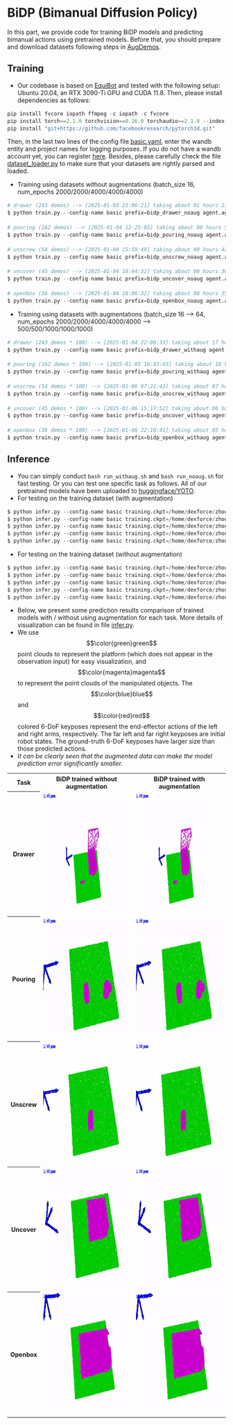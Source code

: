 # BiDP (Bimanual Diffusion Policy)
In this part, we provide code for training BiDP models and predicting bimanual actions using pretrained models. Before that, you should prepare and download datasets following steps in [AugDemos](https://github.com/hnuzhy/YOTO/blob/main/AugDemos/README.md).

## Training
  * Our codebase is based on [EquiBot](https://github.com/yjy0625/equibot) and tested with the following setup: Ubuntu 20.04, an RTX 3090-Ti GPU and CUDA 11.8. Then, please install dependencies as follows:
```python
pip install fvcore iopath ffmpeg -c iopath -c fvcore
pip install torch==2.1.0 torchvision==0.16.0 torchaudio==2.1.0 --index-url https://download.pytorch.org/whl/cu118
pip install "git+https://github.com/facebookresearch/pytorch3d.git"
```
  Then, in the last two lines of the config file [basic.yaml](https://github.com/hnuzhy/YOTO/blob/main/BiDP/policies/configs/basic.yaml#L102), enter the wandb entity and project names for logging purposes. If you do not have a wandb account yet, you can register [here](https://wandb.ai/). Besides, please carefully check the file [dataset_loader.py](https://github.com/hnuzhy/YOTO/blob/main/BiDP/policies/datasets/dataset_loader.py) to make sure that your datasets are rightly parsed and loaded.

  * Training using datasets without augmentations (batch_size 16, num_epochs 2000/2000/4000/4000/4000)
```python
# drawer (243 demos) --> [2025-01-03 23:06:21] taking about 01 hours 21 minutes
$ python train.py --config-name basic prefix=bidp_drawer_noaug agent.agent_name=equibot env.env_class=drawer data.dataset.path=/home/dexforce/zhouhuayi/projects/BiDP/dataset data.dataset.task_name=drawer data.dataset.is_augmented=0 model.pred_horizon=12 training.batch_size=16 training.num_epochs=2000

# pouring (162 demos) --> [2025-01-04 12:25:05] taking about 00 hours 58 minutes
$ python train.py --config-name basic prefix=bidp_pouring_noaug agent.agent_name=equibot env.env_class=pouring data.dataset.path=/home/dexforce/zhouhuayi/projects/BiDP/dataset data.dataset.task_name=pouring data.dataset.is_augmented=0 model.pred_horizon=12 training.batch_size=16 training.num_epochs=2000

# unscrew (54 demos) --> [2025-01-04 15:59:49] taking about 00 hours 42 minutes
$ python train.py --config-name basic prefix=bidp_unscrew_noaug agent.agent_name=equibot env.env_class=unscrew data.dataset.path=/home/dexforce/zhouhuayi/projects/BiDP/dataset data.dataset.task_name=unscrew data.dataset.is_augmented=0 model.pred_horizon=12 training.batch_size=16 training.num_epochs=4000

# uncover (45 demos) --> [2025-01-04 16:44:32] taking about 00 hours 36 minutes
$ python train.py --config-name basic prefix=bidp_uncover_noaug agent.agent_name=equibot env.env_class=uncover data.dataset.path=/home/dexforce/zhouhuayi/projects/BiDP/dataset data.dataset.task_name=uncover data.dataset.is_augmented=0 model.pred_horizon=24 training.batch_size=16 training.num_epochs=4000

# openbox (36 demos) --> [2025-01-04 18:06:32] taking about 00 hours 35 minutes
$ python train.py --config-name basic prefix=bidp_openbox_noaug agent.agent_name=equibot env.env_class=openbox data.dataset.path=/home/dexforce/zhouhuayi/projects/BiDP/dataset data.dataset.task_name=openbox data.dataset.is_augmented=0 model.pred_horizon=32 training.batch_size=16 training.num_epochs=4000
```

  * Training using datasets with augmentations (batch_size 16 --> 64, num_epochs 2000/2000/4000/4000/4000 --> 500/500/1000/1000/1000)
```python
# drawer (243 demos * 100) --> [2025-01-04 22:00:33] taking about 17 hours 27 minutes
$ python train.py --config-name basic prefix=bidp_drawer_withaug agent.agent_name=equibot env.env_class=drawer data.dataset.path=/home/dexforce/zhouhuayi/projects/BiDP/dataset data.dataset.task_name=drawer data.dataset.is_augmented=1 model.pred_horizon=12 training.batch_size=64 training.num_epochs=500 data.dataset.num_workers=8

# pouring (162 demos * 100) --> [2025-01-05 16:03:43] taking about 10 hours 47 minutes
$ python train.py --config-name basic prefix=bidp_pouring_withaug agent.agent_name=equibot env.env_class=pouring data.dataset.path=/home/dexforce/zhouhuayi/projects/BiDP/dataset data.dataset.task_name=pouring data.dataset.is_augmented=1 model.pred_horizon=12 training.batch_size=64 training.num_epochs=500 data.dataset.num_workers=8

# unscrew (54 demos * 100) --> [2025-01-06 07:22:43] taking about 07 hours 15 minutes
$ python train.py --config-name basic prefix=bidp_unscrew_withaug agent.agent_name=equibot env.env_class=unscrew data.dataset.path=/home/dexforce/zhouhuayi/projects/BiDP/dataset data.dataset.task_name=unscrew data.dataset.is_augmented=1 model.pred_horizon=12 training.batch_size=64 training.num_epochs=1000 data.dataset.num_workers=8

# uncover (45 demos * 100) --> [2025-01-06 15:17:52] taking about 06 hours 51 minutes
$ python train.py --config-name basic prefix=bidp_uncover_withaug agent.agent_name=equibot env.env_class=uncover data.dataset.path=/home/dexforce/zhouhuayi/projects/BiDP/dataset data.dataset.task_name=uncover data.dataset.is_augmented=1 model.pred_horizon=24 training.batch_size=64 training.num_epochs=1000 data.dataset.num_workers=8

# openbox (36 demos * 100) --> [2025-01-06 22:10:41] taking about 05 hours 49 minutes
$ python train.py --config-name basic prefix=bidp_openbox_withaug agent.agent_name=equibot env.env_class=openbox data.dataset.path=/home/dexforce/zhouhuayi/projects/BiDP/dataset data.dataset.task_name=openbox data.dataset.is_augmented=1 model.pred_horizon=32 training.batch_size=64 training.num_epochs=1000 data.dataset.num_workers=8
```

## Inference
* You can simply conduct `bash run_withaug.sh` and `bash run_noaug.sh` for fast testing. Or you can test one specific task as follows. All of our pretrained models have been uploaded to [huggingface/YOTO](https://huggingface.co/HoyerChou/YOTO/tree/main).
* For testing on the training dataset (with augmentation)
```python
$ python infer.py --config-name basic training.ckpt=/home/dexforce/zhouhuayi/projects/BiDP/logs/train/bidp_drawer_withaug/ckpt00499.pth data.dataset.path=/home/dexforce/zhouhuayi/projects/BiDP/dataset agent.agent_name=equibot env.env_class=drawer model.pred_horizon=12 data.dataset.is_transformed=0
$ python infer.py --config-name basic training.ckpt=/home/dexforce/zhouhuayi/projects/BiDP/logs/train/bidp_pouring_withaug/ckpt00499.pth data.dataset.path=/home/dexforce/zhouhuayi/projects/BiDP/dataset agent.agent_name=equibot env.env_class=pouring model.pred_horizon=12 data.dataset.is_transformed=0
$ python infer.py --config-name basic training.ckpt=/home/dexforce/zhouhuayi/projects/BiDP/logs/train/bidp_unscrew_withaug/ckpt00999.pth data.dataset.path=/home/dexforce/zhouhuayi/projects/BiDP/dataset agent.agent_name=equibot env.env_class=unscrew model.pred_horizon=12 data.dataset.is_transformed=0
$ python infer.py --config-name basic training.ckpt=/home/dexforce/zhouhuayi/projects/BiDP/logs/train/bidp_uncover_withaug/ckpt00999.pth data.dataset.path=/home/dexforce/zhouhuayi/projects/BiDP/dataset agent.agent_name=equibot env.env_class=uncover model.pred_horizon=24 data.dataset.is_transformed=0
$ python infer.py --config-name basic training.ckpt=/home/dexforce/zhouhuayi/projects/BiDP/logs/train/bidp_openbox_withaug/ckpt00999.pth data.dataset.path=/home/dexforce/zhouhuayi/projects/BiDP/dataset agent.agent_name=equibot env.env_class=openbox model.pred_horizon=32 data.dataset.is_transformed=0
```

* For testing on the training dataset (without augmentation)
```python
$ python infer.py --config-name basic training.ckpt=/home/dexforce/zhouhuayi/projects/BiDP/logs/train/bidp_drawer_noaug/ckpt01999.pth data.dataset.path=/home/dexforce/zhouhuayi/projects/BiDP/dataset agent.agent_name=equibot env.env_class=drawer model.pred_horizon=12 data.dataset.is_transformed=0
$ python infer.py --config-name basic training.ckpt=/home/dexforce/zhouhuayi/projects/BiDP/logs/train/bidp_pouring_noaug/ckpt01999.pth data.dataset.path=/home/dexforce/zhouhuayi/projects/BiDP/dataset agent.agent_name=equibot env.env_class=pouring model.pred_horizon=12 data.dataset.is_transformed=0
$ python infer.py --config-name basic training.ckpt=/home/dexforce/zhouhuayi/projects/BiDP/logs/train/bidp_unscrew_noaug/ckpt03999.pth data.dataset.path=/home/dexforce/zhouhuayi/projects/BiDP/dataset agent.agent_name=equibot env.env_class=unscrew model.pred_horizon=12 data.dataset.is_transformed=0
$ python infer.py --config-name basic training.ckpt=/home/dexforce/zhouhuayi/projects/BiDP/logs/train/bidp_uncover_noaug/ckpt03999.pth data.dataset.path=/home/dexforce/zhouhuayi/projects/BiDP/dataset agent.agent_name=equibot env.env_class=uncover model.pred_horizon=24 data.dataset.is_transformed=0
$ python infer.py --config-name basic training.ckpt=/home/dexforce/zhouhuayi/projects/BiDP/logs/train/bidp_openbox_noaug/ckpt03999.pth data.dataset.path=/home/dexforce/zhouhuayi/projects/BiDP/dataset agent.agent_name=equibot env.env_class=openbox model.pred_horizon=32 data.dataset.is_transformed=0
```

* Below, we present some prediction results comparison of trained models with / without using augmentation for each task. More details of visualization can be found in file [infer.py](https://github.com/hnuzhy/YOTO/blob/main/BiDP/infer.py).
* We use $$\color{green}green$$ point clouds to represent the platform (which does not appear in the observation input) for easy visualization, and $$\color{magenta}magenta$$ to represent the point clouds of the manipulated objects. The $$\color{blue}blue$$ and $$\color{red}red$$ colored 6-DoF keyposes represent the end-effector actions of the left and right arms, respectively. The far left and far right keyposes are initial robot states. The ground-truth 6-DoF keyposes have larger size than those predicted actions.
* *It can be clearly seen that the augmented data can make the model prediction error significantly smaller.*
<table>
  <tr>
    <th> Task </th>
    <th> BiDP trained without augmentation </th>
    <th> BiDP trained with augmentation </th>
  </tr>
  <tr>
    <th> Drawer </th>
    <td><img src="./materials/BiDP_infer_demo1_drawer_noaug.gif" height="280"></td>
    <td><img src="./materials/BiDP_infer_demo1_drawer_withaug.gif" height="280"></td> 
  </tr>
  <tr>
    <th> Pouring </th>
    <td><img src="./materials/BiDP_infer_demo1_pouring_noaug.gif" height="280"></td>
    <td><img src="./materials/BiDP_infer_demo1_pouring_withaug.gif" height="280"></td> 
  </tr>
  <tr>
    <th> Unscrew </th>
    <td><img src="./materials/BiDP_infer_demo1_unscrew_noaug.gif" height="280"></td>
    <td><img src="./materials/BiDP_infer_demo1_unscrew_withaug.gif" height="280"></td> 
  </tr>
  <tr>
    <th> Uncover </th>
    <td><img src="./materials/BiDP_infer_demo1_uncover_noaug.gif" height="280"></td>
    <td><img src="./materials/BiDP_infer_demo1_uncover_withaug.gif" height="280"></td> 
  </tr>
  <tr>
    <th> Openbox </th>
    <td><img src="./materials/BiDP_infer_demo1_openbox_noaug.gif" height="280"></td>
    <td><img src="./materials/BiDP_infer_demo1_openbox_withaug.gif" height="280"></td> 
  </tr>
</table>
